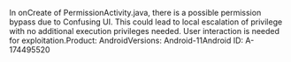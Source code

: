 In onCreate of PermissionActivity.java, there is a possible permission bypass due to Confusing UI. This could lead to local escalation of privilege with no additional execution privileges needed. User interaction is needed for exploitation.Product: AndroidVersions: Android-11Android ID: A-174495520